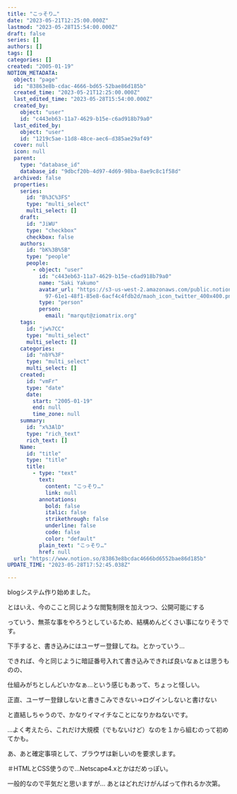 ```yaml
---
title: "こっそり…"
date: "2023-05-21T12:25:00.000Z"
lastmod: "2023-05-28T15:54:00.000Z"
draft: false
series: []
authors: []
tags: []
categories: []
created: "2005-01-19"
NOTION_METADATA:
  object: "page"
  id: "83863e8b-cdac-4666-bd65-52bae86d185b"
  created_time: "2023-05-21T12:25:00.000Z"
  last_edited_time: "2023-05-28T15:54:00.000Z"
  created_by:
    object: "user"
    id: "c443eb63-11a7-4629-b15e-c6ad918b79a0"
  last_edited_by:
    object: "user"
    id: "1219c5ae-11d8-48ce-aec6-d385ae29af49"
  cover: null
  icon: null
  parent:
    type: "database_id"
    database_id: "9dbcf20b-4d97-4d69-98ba-8ae9c8c1f58d"
  archived: false
  properties:
    series:
      id: "B%3C%3FS"
      type: "multi_select"
      multi_select: []
    draft:
      id: "JiWU"
      type: "checkbox"
      checkbox: false
    authors:
      id: "bK%3B%5B"
      type: "people"
      people:
        - object: "user"
          id: "c443eb63-11a7-4629-b15e-c6ad918b79a0"
          name: "Saki Yakumo"
          avatar_url: "https://s3-us-west-2.amazonaws.com/public.notion-static.com/3ad1c4\
            97-61e1-48f1-85e8-6acf4c4fdb2d/maoh_icon_twitter_400x400.png"
          type: "person"
          person:
            email: "marqut@ziomatrix.org"
    tags:
      id: "jw%7CC"
      type: "multi_select"
      multi_select: []
    categories:
      id: "nbY%3F"
      type: "multi_select"
      multi_select: []
    created:
      id: "vmFr"
      type: "date"
      date:
        start: "2005-01-19"
        end: null
        time_zone: null
    summary:
      id: "x%3AlD"
      type: "rich_text"
      rich_text: []
    Name:
      id: "title"
      type: "title"
      title:
        - type: "text"
          text:
            content: "こっそり…"
            link: null
          annotations:
            bold: false
            italic: false
            strikethrough: false
            underline: false
            code: false
            color: "default"
          plain_text: "こっそり…"
          href: null
  url: "https://www.notion.so/83863e8bcdac4666bd6552bae86d185b"
UPDATE_TIME: "2023-05-28T17:52:45.038Z"

---
```

<link rel="stylesheet" href="https://cdn.jsdelivr.net/npm/katex@0.16.2/dist/katex.min.css" integrity="sha384-bYdxxUwYipFNohQlHt0bjN/LCpueqWz13HufFEV1SUatKs1cm4L6fFgCi1jT643X" crossorigin="anonymous">


blogシステム作り始めました。


とはいえ、今のここと同じような閲覧制限を加えつつ、公開可能にする


っていう、無茶な事をやろうとしているため、結構めんどくさい事になりそうです。


下手すると、書き込みにはユーザー登録してね。とかっていう…


できれば、今と同じように暗証番号入れて書き込みできれば良いなぁとは思うものの、


仕組みがちとしんどいかなぁ…という感じもあって、ちょっと怪しい。


正直、ユーザー登録しないと書きこみできない→ログインしないと書けない


と直結しちゃうので、かなりイマイチなことになりかねないです。


…よく考えたら、これだけ大規模（でもないけど）なのを１から組むのって初めてかも。


あ、あと確定事項として、ブラウザは新しいのを要求します。


＃HTMLとCSS使うので…Netscape4.xとかはだめっぽい。


一般的なので平気だと思いますが… あとはどれだけがんばって作れるか次第。

